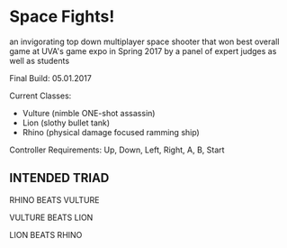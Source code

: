 # Space Fights!
an invigorating top down multiplayer space shooter that won best overall game at UVA's game expo in Spring 2017 by a panel of expert judges as well as students

Final Build: 05.01.2017


Current Classes: 
* Vulture (nimble ONE-shot assassin)
* Lion (slothy bullet tank)
* Rhino (physical damage focused ramming ship)

Controller Requirements: Up, Down, Left, Right, A, B, Start

## INTENDED TRIAD
RHINO BEATS VULTURE

VULTURE BEATS LION

LION BEATS RHINO

